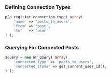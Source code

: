 ### Defining Connection Types

```php
p2p_register_connection_type( array(
	'name' => 'posts_to_users',
	'from' => 'post',
	'to'   => 'user'
) );
```

### Querying For Connected Posts

```php
$query = new WP_Query( array(
	'connected_type' => 'posts_to_users',
	'connected_items' => get_current_user_id(),
) );
```
